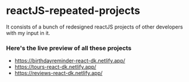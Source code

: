 # reactJS-repeated-projects

It consists of a bunch of redesigned reactJS projects of other developers with my input in it.

### Here's the live preview of all these projects

- https://birthdayreminder-react-dk.netlify.app/
- https://tours-react-dk.netlify.app/
- https://reviews-react-dk.netlify.app/
